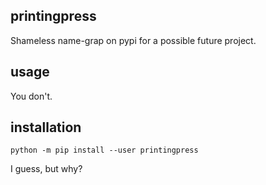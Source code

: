 printingpress
-------------

Shameless name-grap on pypi for a possible future project.

usage
-----

You don't.

installation
------------

```shell
python -m pip install --user printingpress
```

I guess, but why?
